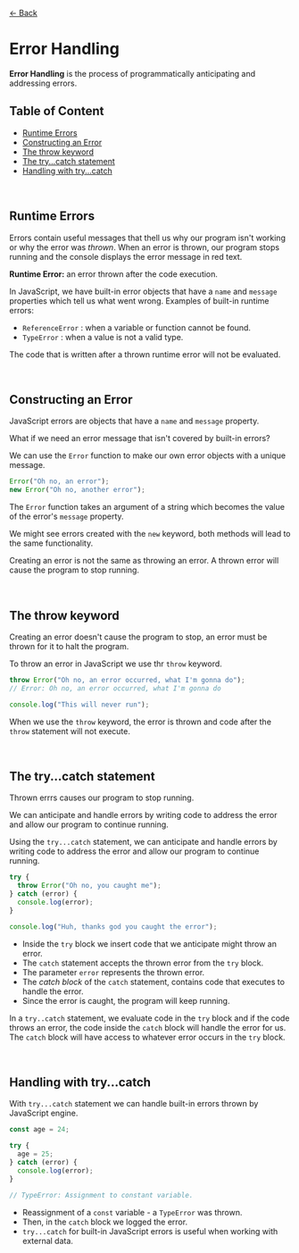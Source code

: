 [&larr; Back](./README.md)

# Error Handling

**Error Handling** is the process of programmatically anticipating and addressing errors.

## Table of Content

- [Runtime Errors](#runtime-errors)
- [Constructing an Error](#constructing-an-error)
- [The throw keyword](#the-throw-keyword)
- [The try...catch statement](#the-trycatch-statement)
- [Handling with try...catch](#handling-with-trycatch)

<br>

## Runtime Errors

Errors contain useful messages that thell us why our program isn't working or why the error was _thrown_. When an error is thrown, our program stops running and the console displays the error message in red text.

**Runtime Error:** an error thrown after the code execution.

In JavaScript, we have built-in error objects that have a `name` and `message` properties which tell us what went wrong. Examples of built-in runtime errors:

- `ReferenceError` : when a variable or function cannot be found.
- `TypeError` : when a value is not a valid type.

The code that is written after a thrown runtime error will not be evaluated.

<br>

## Constructing an Error

JavaScript errors are objects that have a `name` and `message` property.

What if we need an error message that isn't covered by built-in errors?

We can use the `Error` function to make our own error objects with a unique message.

```js
Error("Oh no, an error");
new Error("Oh no, another error");
```

The `Error` function takes an argument of a string which becomes the value of the error's `message` property.

We might see errors created with the `new` keyword, both methods will lead to the same functionality.

Creating an error is not the same as throwing an error. A thrown error will cause the program to stop running.

<br>

## The throw keyword

Creating an error doesn't cause the program to stop, an error must be thrown for it to halt the program.

To throw an error in JavaScript we use thr `throw` keyword.

```js
throw Error("Oh no, an error occurred, what I'm gonna do");
// Error: Oh no, an error occurred, what I'm gonna do

console.log("This will never run");
```

When we use the `throw` keyword, the error is thrown and code after the `throw` statement will not execute.

<br>

## The try...catch statement

Thrown errrs causes our program to stop running.

We can anticipate and handle errors by writing code to address the error and allow our program to continue running.

Using the `try...catch` statement, we can anticipate and handle errors by writing code to address the error and allow our program to continue running.

```js
try {
  throw Error("Oh no, you caught me");
} catch (error) {
  console.log(error);
}

console.log("Huh, thanks god you caught the error");
```

- Inside the `try` block we insert code that we anticipate might throw an error.
- The `catch` statement accepts the thrown error from the `try` block.
- The parameter `error` represents the thrown error.
- The _catch block_ of the `catch` statement, contains code that executes to handle the error.
- Since the error is caught, the program will keep running.

In a `try..catch` statement, we evaluate code in the `try` block and if the code throws an error, the code inside the `catch` block will handle the error for us. The `catch` block will have access to whatever error occurs in the `try` block.

<br>

## Handling with try...catch

With `try...catch` statement we can handle built-in errors thrown by JavaScript engine.

```js
const age = 24;

try {
  age = 25;
} catch (error) {
  console.log(error);
}

// TypeError: Assignment to constant variable.
```

- Reassignment of a `const` variable - a `TypeError` was thrown.
- Then, in the `catch` block we logged the error.
- `try...catch` for built-in JavaScript errors is useful when working with external data.

<br>
